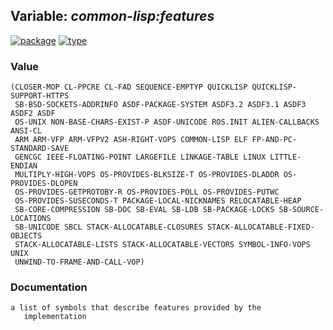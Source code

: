## Variable: ***common-lisp:*features****
[![package](https://img.shields.io/badge/Package-COMMON--LISP-5f9ea0.svg?style=social&colorA=999999)](../) [![type](https://img.shields.io/badge/Type-Variable-5f9ea0.svg?style=social&colorA=999999)](../#variable) 
### Value
```
(CLOSER-MOP CL-PPCRE CL-FAD SEQUENCE-EMPTYP QUICKLISP QUICKLISP-SUPPORT-HTTPS
 SB-BSD-SOCKETS-ADDRINFO ASDF-PACKAGE-SYSTEM ASDF3.2 ASDF3.1 ASDF3 ASDF2 ASDF
 OS-UNIX NON-BASE-CHARS-EXIST-P ASDF-UNICODE ROS.INIT ALIEN-CALLBACKS ANSI-CL
 ARM ARM-VFP ARM-VFPV2 ASH-RIGHT-VOPS COMMON-LISP ELF FP-AND-PC-STANDARD-SAVE
 GENCGC IEEE-FLOATING-POINT LARGEFILE LINKAGE-TABLE LINUX LITTLE-ENDIAN
 MULTIPLY-HIGH-VOPS OS-PROVIDES-BLKSIZE-T OS-PROVIDES-DLADDR OS-PROVIDES-DLOPEN
 OS-PROVIDES-GETPROTOBY-R OS-PROVIDES-POLL OS-PROVIDES-PUTWC
 OS-PROVIDES-SUSECONDS-T PACKAGE-LOCAL-NICKNAMES RELOCATABLE-HEAP
 SB-CORE-COMPRESSION SB-DOC SB-EVAL SB-LDB SB-PACKAGE-LOCKS SB-SOURCE-LOCATIONS
 SB-UNICODE SBCL STACK-ALLOCATABLE-CLOSURES STACK-ALLOCATABLE-FIXED-OBJECTS
 STACK-ALLOCATABLE-LISTS STACK-ALLOCATABLE-VECTORS SYMBOL-INFO-VOPS UNIX
 UNWIND-TO-FRAME-AND-CALL-VOP)
```
### Documentation
```
a list of symbols that describe features provided by the
   implementation
```
